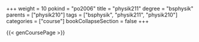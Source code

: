 +++
weight = 10
pokind = "po2006"
title = "physik211"
degree = "bsphysik"
parents = ["physik210"]
tags = ["bsphysik", "physik211", "physik210"]
categories = ["course"]
bookCollapseSection = false
+++

{{< genCoursePage >}}

